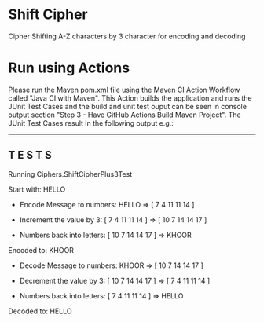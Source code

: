 # Shift Cipher
Cipher Shifting A-Z characters by 3 character for encoding and decoding

# Run using Actions
Please run the Maven pom.xml file using the Maven CI Action Workflow called "Java CI with Maven". This Action builds the application and runs the JUnit Test Cases and the build and unit test ouput can be seen in console output section "Step 3 - Have GitHub Actions Build Maven Project". The JUnit Test Cases result in the following output e.g.:

-------------------------------------------------------
 T E S T S
-------------------------------------------------------
Running Ciphers.ShiftCipherPlus3Test

Start with: HELLO

- Encode Message to numbers: HELLO => [ 7 4 11 11 14 ]

- Increment the value by 3:  [ 7 4 11 11 14 ] => [ 10 7 14 14 17 ]

- Numbers back into letters: [ 10 7 14 14 17 ] => KHOOR

Encoded to: KHOOR

- Decode Message to numbers: KHOOR => [ 10 7 14 14 17 ]

- Decrement the value by 3:  [ 10 7 14 14 17 ] => [ 7 4 11 11 14 ]

- Numbers back into letters: [ 7 4 11 11 14 ] => HELLO

Decoded to: HELLO
